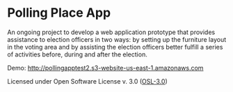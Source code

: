 Polling Place App
=================

An ongoing project to develop a web application prototype that provides assistance to election officers in two ways: by setting up the furniture layout in the voting area and by assisting the election officers better fulfill a series of activities before, during and after the election.


Demo: http://pollingapptest2.s3-website-us-east-1.amazonaws.com

Licensed under Open Software License v. 3.0 (<a href="http://opensource.org/licenses/OSL-3.0">OSL-3.0</a>)
